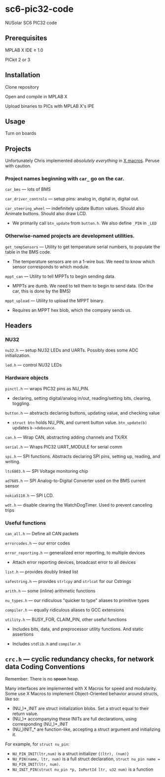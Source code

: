 sc6-pic32-code
==============

NUSolar SC6 PIC32 code


Prerequisites
----
MPLAB X IDE ≥ 1.0

PICkit 2 or 3


Installation
----
Clone repository

Open and compile in MPLAB X

Upload binaries to PICs with MPLAB X's IPE


Usage
----
Turn on boards

Projects
----

Unfortunately Chris implemented <i>absolutely everything</i> in
<a href="http://en.wikipedia.org/wiki/X_Macro">X macros</a>.
Peruse with caution.

### Project names beginning with `car_` go on the car.
`car_bms` — lots of BMS

`car_driver_controls` — setup pins: analog in, digital in, digital out.

`car_steering_wheel` — indefinitely update Button values. Should also Animate buttons. Should also draw LCD.

* We primarily call `btn_update` from `button.h`. We also define `_PIN` in `_LED`

### Otherwise-named projects are development utilities.
`get_tempSensors` — Utility to get temperature serial numbers, to populate the table in the BMS code.

* The temperature sensors are on a 1-wire bus. We need to know which sensor corresponds to which module.

`mppt_can` — Utility to tell MPPTs to begin sending data.

* MPPTs are dumb. We need to tell them to begin to send data. (On the car, this is done by the BMS)

`mppt_upload` — Utility to upload the MPPT binary.

* Requires an MPPT hex blob, which the company sends us.

Headers
----

### NU32
`nu32.h` — setup NU32 LEDs and UARTs. Possibly does some ADC initialization.

`led.h` — control NU32 LEDs

### Hardware objects
`pinctl.h` — wraps PIC32 pins as NU_PIN.

* declaring, setting digital/analog in/out, reading/setting bits, clearing, toggling.

`button.h` — abstracts declaring buttons, updating value, and checking value

* `struct btn` holds NU_PIN, and current button value. `btn_update(b)` updates `b->debounce`.

`can.h` — Wrap CAN, abstracting adding channels and TX/RX

`serial.h` — Wraps PIC32 UART_MODULE for serial comm

`spi.h` — SPI functions. Abstracts declaring SPI pins, setting up, reading, and writing.

`ltc6803.h` — SPI Voltage monitoring chip

`ad7685.h` — SPI Analog-to-Digital Converter used on the BMS current sensor

`nokia5110.h` — SPI LCD.

`wdt.h` — disable clearing the WatchDogTimer. Used to prevent canceling trips

### Useful functions
`can_all.h` — Define all CAN packets

`errorcodes.h` — our error codes

`error_reporting.h` — generalized error reporting, to multiple devices

* Attach error reporting devices, broadcast error to all devices

`list.h` — provides doubly linked list

`safestring.h` — provides `strlcpy` and `strlcat` for our Cstrings

`arith.h` — some (inline) arithmetic functions

`nu_types.h` — our ridiculous "quicker to type" aliases to primitive types

`compiler.h` — equally ridiculous aliases to GCC extensions

`utility.h` — BUSY_FOR, CLAIM_PIN, other useful functions

* Includes bits, data, and preprocessor utility functions. And static assertions

* Includes `stdlib.h` and `compiler.h`

`crc.h` — cyclic redundancy checks, for network data
Coding Conventions
----
Remember: There is no <del>spoon</del> heap.

Many interfaces are implemented with X Macros for speed and modularity.
Some use X Macros to implement Object-Oriented behavior around structs, like so:
* (NU_)*_INIT are struct initialization blobs. Set a struct equal to their return value.
* (NU_)* accompanying these INITs are full declarations, using corresponding (NU_)*_INIT
* (NU_)INIT_* are function-like, accepting a struct argument and initializing it.

For example, for `struct nu_pin`:
* `NU_PIN_INIT(ltr,num)` is a struct initializer `{(ltr), (num)}`
* `NU_PIN(name, ltr, num)` is a full struct declaration, `struct nu_pin name = NU_PIN_INIT(ltr, num)`.
* `NU_INIT_PIN(struct nu_pin *p, IoPortId ltr, u32 num)` is a function




